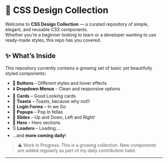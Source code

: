 # 🎨 CSS Design Collection

Welcome to **CSS Design Collection** — a curated repository of simple, elegant, and reusable CSS components.  
Whether you're a beginner looking to learn or a developer wanting to use ready-made styles, this repo has you covered.

## ✨ What’s Inside

This repository currently contains a growing set of basic yet beautifully styled components:

- 🔘 **Buttons** – Different styles and hover effects  
- ⬇️ **Dropdown Menus** – Clean and responsive options
- 🧧 **Cards** – Good Looking cards
- 🍞 **Toasts** – Toasts, because why not!!
- 📝 **Login Forms** – In we Go
- 🍿 **Popups** – Pop In fellas
- 🛝 **Slides** – Up and Down, Left and Right!
- 🦸 **Hero** – Hero sections
- 🔃 **Loaders** – Loading....
- ...and **more coming daily**!

> ⚠️ Work in Progress: This is a growing collection. New components are added regularly as part of my daily contribution habit.

---
